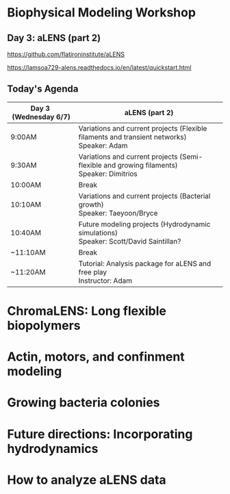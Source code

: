 # Biophysical Modeling Workshop

## Day 3: aLENS (part 2) 

https://github.com/flatironinstitute/aLENS

https://lamsoa729-alens.readthedocs.io/en/latest/quickstart.html



## Today's Agenda

| Day 3  (Wednesday 6/7) | aLENS (part 2) |
| --- | --- |
| 9:00AM | Variations and current projects (Flexible filaments and transient networks) <br /> Speaker: Adam | 
| 9:30AM | Variations and current projects (Semi-flexible and growing filaments) <br /> Speaker: Dimitrios |
| 10:00AM | Break |
| 10:10AM | Variations and current projects (Bacterial growth) <br /> Speaker: Taeyoon/Bryce|
| 10:40AM | Future modeling projects (Hydrodynamic simulations) <br /> Speaker: Scott/David Saintillan? |
| ~11:10AM | Break|
| ~11:20AM | Tutorial: Analysis package for aLENS and free play <br /> Instructor: Adam |



# ChromaLENS: Long flexible biopolymers



# Actin, motors, and confinment modeling



# Growing bacteria colonies



# Future directions: Incorporating hydrodynamics



# How to analyze aLENS data



